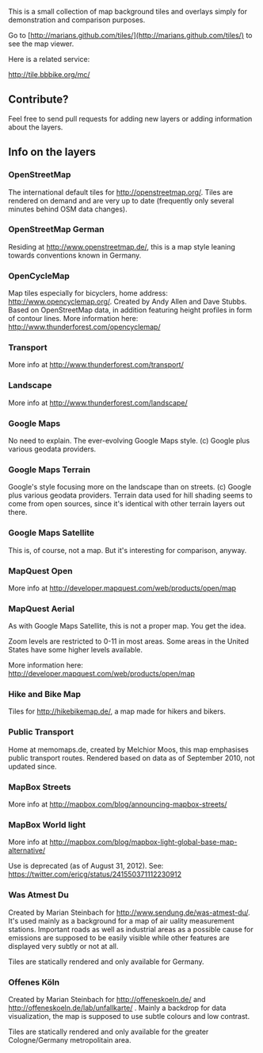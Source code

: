 This is a small collection of map background tiles and overlays simply for demonstration and comparison purposes.

Go to [http://marians.github.com/tiles/](http://marians.github.com/tiles/) to see the map viewer.

Here is a related service:

http://tile.bbbike.org/mc/

## Contribute?

Feel free to send pull requests for adding new layers or adding information about the layers.

## Info on the layers

### OpenStreetMap

The international default tiles for http://openstreetmap.org/. Tiles are rendered on demand and are very up to date (frequently only several minutes behind OSM data changes).

### OpenStreetMap German

Residing at http://www.openstreetmap.de/, this is a map style leaning towards conventions known in Germany.

### OpenCycleMap

Map tiles especially for bicyclers, home address: http://www.opencyclemap.org/. Created by Andy Allen and Dave Stubbs. Based on OpenStreetMap data, in addition featuring height profiles in form of contour lines. More information here: http://www.thunderforest.com/opencyclemap/

### Transport

More info at http://www.thunderforest.com/transport/

### Landscape

More info at http://www.thunderforest.com/landscape/

### Google Maps

No need to explain. The ever-evolving Google Maps style. (c) Google plus various geodata providers.

### Google Maps Terrain

Google's style focusing more on the landscape than on streets. (c) Google plus various geodata providers. Terrain data used for hill shading seems to come from open sources, since it's identical with other terrain layers out there.

### Google Maps Satellite

This is, of course, not a map. But it's interesting for comparison, anyway.

### MapQuest Open

More info at http://developer.mapquest.com/web/products/open/map

### MapQuest Aerial

As with Google Maps Satellite, this is not a proper map. You get the idea.

Zoom levels are restricted to 0-11 in most areas. Some areas in the United States have some higher levels available.

More information here: http://developer.mapquest.com/web/products/open/map

### Hike and Bike Map

Tiles for http://hikebikemap.de/, a map made for hikers and bikers. 

### Public Transport

Home at memomaps.de, created by Melchior Moos, this map emphasises public transport routes. Rendered based on data as of September 2010, not updated since.

### MapBox Streets

More info at http://mapbox.com/blog/announcing-mapbox-streets/

### MapBox World light

More info at http://mapbox.com/blog/mapbox-light-global-base-map-alternative/

Use is deprecated (as of August 31, 2012). See: https://twitter.com/ericg/status/241550371112230912

### Was Atmest Du

Created by Marian Steinbach for http://www.sendung.de/was-atmest-du/. It's used mainly as a background for a map of air uality measurement stations. Important roads as well as industrial areas as a possible cause for emissions are supposed to be easily visible while other features are displayed very subtly or not at all.

Tiles are statically rendered and only available for Germany.

### Offenes Köln

Created by Marian Steinbach for http://offeneskoeln.de/ and http://offeneskoeln.de/lab/unfallkarte/ . Mainly a backdrop for data visualization, the map is supposed to use subtle colours and low contrast.

Tiles are statically rendered and only available for  the greater Cologne/Germany metropolitain area.